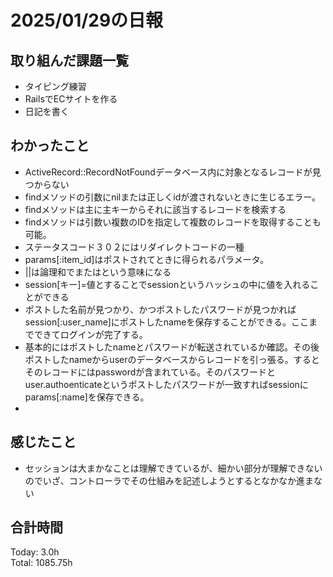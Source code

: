 # 2025/01/29の日報
## 取り組んだ課題一覧
* タイピング練習
*  RailsでECサイトを作る
*  日記を書く
## わかったこと
*  ActiveRecord::RecordNotFoundデータベース内に対象となるレコードが見つからない
  *  findメソッドの引数にnilまたは正しくidが渡されないときに生じるエラー。
*  findメソッドは主に主キーからそれに該当するレコードを検索する
  *  findメソッドは引数い複数のIDを指定して複数のレコードを取得することも可能。
*  ステータスコード３０２にはリダイレクトコードの一種
*  params[:item_id]はポストされてときに得られるパラメータ。
*  ||は論理和でまたはという意味になる
*  session[キー]=値とすることでsessionというハッシュの中に値を入れることができる
*  ポストした名前が見つかり、かつポストしたパスワードが見つかればsession[:user_name]にポストしたnameを保存することができる。ここまでできてログインが完了する。
  * 基本的にはポストしたnameとパスワードが転送されているか確認。その後ポストしたnameからuserのデータベースからレコードを引っ張る。するとそのレコードにはpasswordが含まれている。そのパスワードとuser.authoenticateというポストしたパスワードが一致すればsessionにparams[:name]を保存できる。
*    
## 感じたこと
* セッションは大まかなことは理解できているが、細かい部分が理解できないのでいざ、コントローラでその仕組みを記述しようとするとなかなか進まない
## 合計時間 
Today: 3.0h<br>
Total: 1085.75h
